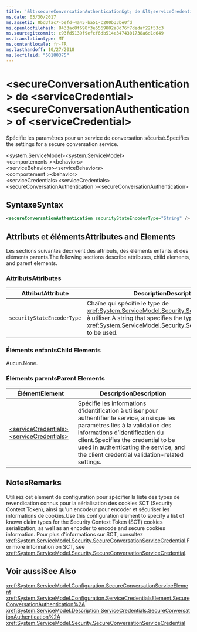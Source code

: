 ```yaml
---
title: '&lt;secureConversationAuthentication&gt; de &lt;serviceCredential&gt;'
ms.date: 03/30/2017
ms.assetid: 0bd3fac7-befd-4a45-ba51-c200b33be0fd
ms.openlocfilehash: 8433ac8f698f3e5569802a8d76f7dedaf22f53c3
ms.sourcegitcommit: c93fd5139f9efcf6db514e3474301738a6d1d649
ms.translationtype: MT
ms.contentlocale: fr-FR
ms.lasthandoff: 10/27/2018
ms.locfileid: "50180375"
---
```

# <a name="ltsecureconversationauthenticationgt-of-ltservicecredentialgt"></a><span data-ttu-id="19555-102">&lt;secureConversationAuthentication&gt; de &lt;serviceCredential&gt;</span><span class="sxs-lookup"><span data-stu-id="19555-102">&lt;secureConversationAuthentication&gt; of &lt;serviceCredential&gt;</span></span>
<span data-ttu-id="19555-103">Spécifie les paramètres pour un service de conversation sécurisé.</span><span class="sxs-lookup"><span data-stu-id="19555-103">Specifies the settings for a secure conversation service.</span></span>  
  
 <span data-ttu-id="19555-104">\<system.ServiceModel></span><span class="sxs-lookup"><span data-stu-id="19555-104">\<system.ServiceModel></span></span>  
<span data-ttu-id="19555-105">\<comportements ></span><span class="sxs-lookup"><span data-stu-id="19555-105">\<behaviors></span></span>  
<span data-ttu-id="19555-106">\<serviceBehaviors></span><span class="sxs-lookup"><span data-stu-id="19555-106">\<serviceBehaviors></span></span>  
<span data-ttu-id="19555-107">\<comportement ></span><span class="sxs-lookup"><span data-stu-id="19555-107">\<behavior></span></span>  
<span data-ttu-id="19555-108">\<serviceCredentials></span><span class="sxs-lookup"><span data-stu-id="19555-108">\<serviceCredentials></span></span>  
<span data-ttu-id="19555-109">\<secureConversationAuthentication ></span><span class="sxs-lookup"><span data-stu-id="19555-109">\<secureConversationAuthentication></span></span>  
  
## <a name="syntax"></a><span data-ttu-id="19555-110">Syntaxe</span><span class="sxs-lookup"><span data-stu-id="19555-110">Syntax</span></span>  
  
```xml  
<secureConversationAuthentication securityStateEncoderType="String" />  
```  
  
## <a name="attributes-and-elements"></a><span data-ttu-id="19555-111">Attributs et éléments</span><span class="sxs-lookup"><span data-stu-id="19555-111">Attributes and Elements</span></span>  
 <span data-ttu-id="19555-112">Les sections suivantes décrivent des attributs, des éléments enfants et des éléments parents.</span><span class="sxs-lookup"><span data-stu-id="19555-112">The following sections describe attributes, child elements, and parent elements.</span></span>  
  
### <a name="attributes"></a><span data-ttu-id="19555-113">Attributs</span><span class="sxs-lookup"><span data-stu-id="19555-113">Attributes</span></span>  
  
|<span data-ttu-id="19555-114">Attribut</span><span class="sxs-lookup"><span data-stu-id="19555-114">Attribute</span></span>|<span data-ttu-id="19555-115">Description</span><span class="sxs-lookup"><span data-stu-id="19555-115">Description</span></span>|  
|---------------|-----------------|  
|`securityStateEncoderType`|<span data-ttu-id="19555-116">Chaîne qui spécifie le type de <xref:System.ServiceModel.Security.SecurityStateEncoder> à utiliser.</span><span class="sxs-lookup"><span data-stu-id="19555-116">A string that specifies the type of <xref:System.ServiceModel.Security.SecurityStateEncoder> to be used.</span></span>|  
  
### <a name="child-elements"></a><span data-ttu-id="19555-117">Éléments enfants</span><span class="sxs-lookup"><span data-stu-id="19555-117">Child Elements</span></span>  
 <span data-ttu-id="19555-118">Aucun.</span><span class="sxs-lookup"><span data-stu-id="19555-118">None.</span></span>  
  
### <a name="parent-elements"></a><span data-ttu-id="19555-119">Éléments parents</span><span class="sxs-lookup"><span data-stu-id="19555-119">Parent Elements</span></span>  
  
|<span data-ttu-id="19555-120">Élément</span><span class="sxs-lookup"><span data-stu-id="19555-120">Element</span></span>|<span data-ttu-id="19555-121">Description</span><span class="sxs-lookup"><span data-stu-id="19555-121">Description</span></span>|  
|-------------|-----------------|  
|[<span data-ttu-id="19555-122">\<serviceCredentials></span><span class="sxs-lookup"><span data-stu-id="19555-122">\<serviceCredentials></span></span>](../../../../../docs/framework/configure-apps/file-schema/wcf/servicecredentials.md)|<span data-ttu-id="19555-123">Spécifie les informations d’identification à utiliser pour authentifier le service, ainsi que les paramètres liés à la validation des informations d’identification du client.</span><span class="sxs-lookup"><span data-stu-id="19555-123">Specifies the credential to be used in authenticating the service, and the client credential validation-related settings.</span></span>|  
  
## <a name="remarks"></a><span data-ttu-id="19555-124">Notes</span><span class="sxs-lookup"><span data-stu-id="19555-124">Remarks</span></span>  
 <span data-ttu-id="19555-125">Utilisez cet élément de configuration pour spécifier la liste des types de revendication connus pour la sérialisation des cookies SCT (Security Context Token), ainsi qu'un encodeur pour encoder et sécuriser les informations de cookies.</span><span class="sxs-lookup"><span data-stu-id="19555-125">Use this configuration element to specify a list of known claim types for the Security Context Token (SCT) cookies serialization, as well as an encoder to encode and secure cookies information.</span></span> <span data-ttu-id="19555-126">Pour plus d'informations sur SCT, consultez <xref:System.ServiceModel.Security.SecureConversationServiceCredential>.</span><span class="sxs-lookup"><span data-stu-id="19555-126">For more information on SCT, see <xref:System.ServiceModel.Security.SecureConversationServiceCredential>.</span></span>  
  
## <a name="see-also"></a><span data-ttu-id="19555-127">Voir aussi</span><span class="sxs-lookup"><span data-stu-id="19555-127">See Also</span></span>  
 <xref:System.ServiceModel.Configuration.SecureConversationServiceElement>  
 <xref:System.ServiceModel.Configuration.ServiceCredentialsElement.SecureConversationAuthentication%2A>  
 <xref:System.ServiceModel.Description.ServiceCredentials.SecureConversationAuthentication%2A>  
 <xref:System.ServiceModel.Security.SecureConversationServiceCredential>
